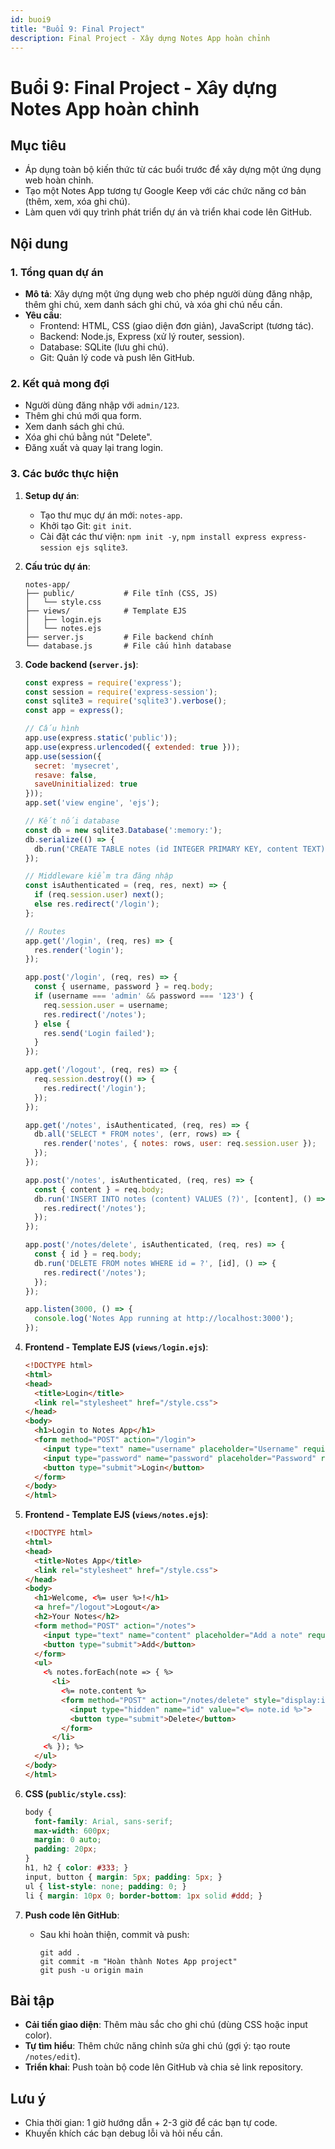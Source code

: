 ```yaml
---
id: buoi9
title: "Buổi 9: Final Project"
description: Final Project - Xây dựng Notes App hoàn chỉnh
---
```


# Buổi 9: Final Project - Xây dựng Notes App hoàn chỉnh

## Mục tiêu
- Áp dụng toàn bộ kiến thức từ các buổi trước để xây dựng một ứng dụng web hoàn chỉnh.
- Tạo một Notes App tương tự Google Keep với các chức năng cơ bản (thêm, xem, xóa ghi chú).
- Làm quen với quy trình phát triển dự án và triển khai code lên GitHub.

## Nội dung

### 1. Tổng quan dự án
- **Mô tả**: Xây dựng một ứng dụng web cho phép người dùng đăng nhập, thêm ghi chú, xem danh sách ghi chú, và xóa ghi chú nếu cần.
- **Yêu cầu**:
  - Frontend: HTML, CSS (giao diện đơn giản), JavaScript (tương tác).
  - Backend: Node.js, Express (xử lý router, session).
  - Database: SQLite (lưu ghi chú).
  - Git: Quản lý code và push lên GitHub.

### 2. Kết quả mong đợi
- Người dùng đăng nhập với `admin/123`.
- Thêm ghi chú mới qua form.
- Xem danh sách ghi chú.
- Xóa ghi chú bằng nút "Delete".
- Đăng xuất và quay lại trang login.

### 3. Các bước thực hiện
1. **Setup dự án**:
   - Tạo thư mục dự án mới: `notes-app`.
   - Khởi tạo Git: `git init`.
   - Cài đặt các thư viện: `npm init -y`, `npm install express express-session ejs sqlite3`.

2. **Cấu trúc dự án**:
   ```
   notes-app/
   ├── public/           # File tĩnh (CSS, JS)
   │   └── style.css
   ├── views/            # Template EJS
   │   ├── login.ejs
   │   └── notes.ejs
   ├── server.js         # File backend chính
   └── database.js       # File cấu hình database
   ```

3. **Code backend (`server.js`)**:
   ```javascript
   const express = require('express');
   const session = require('express-session');
   const sqlite3 = require('sqlite3').verbose();
   const app = express();

   // Cấu hình
   app.use(express.static('public'));
   app.use(express.urlencoded({ extended: true }));
   app.use(session({
     secret: 'mysecret',
     resave: false,
     saveUninitialized: true
   }));
   app.set('view engine', 'ejs');

   // Kết nối database
   const db = new sqlite3.Database(':memory:');
   db.serialize(() => {
     db.run('CREATE TABLE notes (id INTEGER PRIMARY KEY, content TEXT)');
   });

   // Middleware kiểm tra đăng nhập
   const isAuthenticated = (req, res, next) => {
     if (req.session.user) next();
     else res.redirect('/login');
   };

   // Routes
   app.get('/login', (req, res) => {
     res.render('login');
   });

   app.post('/login', (req, res) => {
     const { username, password } = req.body;
     if (username === 'admin' && password === '123') {
       req.session.user = username;
       res.redirect('/notes');
     } else {
       res.send('Login failed');
     }
   });

   app.get('/logout', (req, res) => {
     req.session.destroy(() => {
       res.redirect('/login');
     });
   });

   app.get('/notes', isAuthenticated, (req, res) => {
     db.all('SELECT * FROM notes', (err, rows) => {
       res.render('notes', { notes: rows, user: req.session.user });
     });
   });

   app.post('/notes', isAuthenticated, (req, res) => {
     const { content } = req.body;
     db.run('INSERT INTO notes (content) VALUES (?)', [content], () => {
       res.redirect('/notes');
     });
   });

   app.post('/notes/delete', isAuthenticated, (req, res) => {
     const { id } = req.body;
     db.run('DELETE FROM notes WHERE id = ?', [id], () => {
       res.redirect('/notes');
     });
   });

   app.listen(3000, () => {
     console.log('Notes App running at http://localhost:3000');
   });
   ```

4. **Frontend - Template EJS (`views/login.ejs`)**:
   ```html
   <!DOCTYPE html>
   <html>
   <head>
     <title>Login</title>
     <link rel="stylesheet" href="/style.css">
   </head>
   <body>
     <h1>Login to Notes App</h1>
     <form method="POST" action="/login">
       <input type="text" name="username" placeholder="Username" required>
       <input type="password" name="password" placeholder="Password" required>
       <button type="submit">Login</button>
     </form>
   </body>
   </html>
   ```

5. **Frontend - Template EJS (`views/notes.ejs`)**:
   ```html
   <!DOCTYPE html>
   <html>
   <head>
     <title>Notes App</title>
     <link rel="stylesheet" href="/style.css">
   </head>
   <body>
     <h1>Welcome, <%= user %>!</h1>
     <a href="/logout">Logout</a>
     <h2>Your Notes</h2>
     <form method="POST" action="/notes">
       <input type="text" name="content" placeholder="Add a note" required>
       <button type="submit">Add</button>
     </form>
     <ul>
       <% notes.forEach(note => { %>
         <li>
           <%= note.content %>
           <form method="POST" action="/notes/delete" style="display:inline;">
             <input type="hidden" name="id" value="<%= note.id %>">
             <button type="submit">Delete</button>
           </form>
         </li>
       <% }); %>
     </ul>
   </body>
   </html>
   ```

6. **CSS (`public/style.css`)**:
   ```css
   body {
     font-family: Arial, sans-serif;
     max-width: 600px;
     margin: 0 auto;
     padding: 20px;
   }
   h1, h2 { color: #333; }
   input, button { margin: 5px; padding: 5px; }
   ul { list-style: none; padding: 0; }
   li { margin: 10px 0; border-bottom: 1px solid #ddd; }
   ```

7. **Push code lên GitHub**:
   - Sau khi hoàn thiện, commit và push:
     ```
     git add .
     git commit -m "Hoàn thành Notes App project"
     git push -u origin main
     ```

## Bài tập
- **Cải tiến giao diện**: Thêm màu sắc cho ghi chú (dùng CSS hoặc input color).
- **Tự tìm hiểu**: Thêm chức năng chỉnh sửa ghi chú (gợi ý: tạo route `/notes/edit`).
- **Triển khai**: Push toàn bộ code lên GitHub và chia sẻ link repository.

## Lưu ý

- Chia thời gian: 1 giờ hướng dẫn + 2-3 giờ để các bạn tự code.
- Khuyến khích các bạn debug lỗi và hỏi nếu cần.
